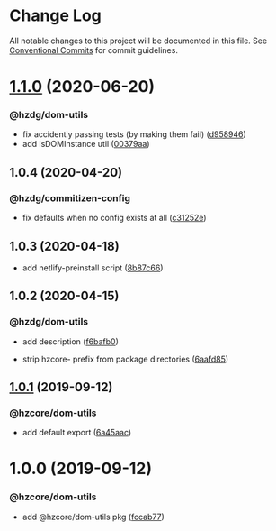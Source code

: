 # Change Log

All notable changes to this project will be documented in this file.
See [Conventional Commits](https://conventionalcommits.org) for commit guidelines.

# [1.1.0](https://github.com/hzdg/hz-core/compare/@hzdg/dom-utils@1.0.4...@hzdg/dom-utils@1.1.0) (2020-06-20)


### @hzdg/dom-utils

* fix accidently passing tests (by making them fail) ([d958946](https://github.com/hzdg/hz-core/commit/d958946))
* add isDOMInstance util ([00379aa](https://github.com/hzdg/hz-core/commit/00379aa))


## 1.0.4 (2020-04-20)


### @hzdg/commitizen-config

* fix defaults when no config exists at all ([c31252e](https://github.com/hzdg/hz-core/commit/c31252e))


## 1.0.3 (2020-04-18)


* add netlify-preinstall script ([8b87c66](https://github.com/hzdg/hz-core/commit/8b87c66))


## 1.0.2 (2020-04-15)


### @hzdg/dom-utils

* add description ([f6bafb0](https://github.com/hzdg/hz-core/commit/f6bafb0))

* strip hzcore- prefix from package directories ([6aafd85](https://github.com/hzdg/hz-core/commit/6aafd85))


## [1.0.1](https://github.com/hzdg/hz-core/compare/@hzcore/dom-utils@1.0.0...@hzcore/dom-utils@1.0.1) (2019-09-12)


### @hzcore/dom-utils

* add default export ([6a45aac](https://github.com/hzdg/hz-core/commit/6a45aac))


# 1.0.0 (2019-09-12)


### @hzcore/dom-utils

* add @hzcore/dom-utils pkg ([fccab77](https://github.com/hzdg/hz-core/commit/fccab77))
